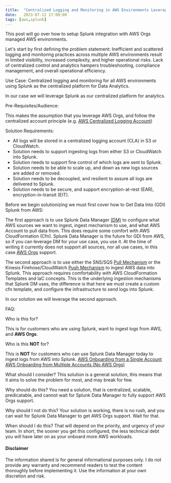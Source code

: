```yaml
---
title:  "Centralized Logging and Monitoring in AWS Environments Leveraging AWS Organizations with Splunk"
date:   2023-07-12 17:00:00
tags: [aws,splunk]
---
```


This post will go over how to setup Splunk integration with AWS Orgs managed AWS environments.

Let's start by first defining the problem statement: Inefficient and scattered logging and monitoring practices across multiple AWS environments result in limited visibility, increased complexity, and higher operational risks. Lack of centralized control and analytics hampers troubleshooting, compliance management, and overall operational efficiency. 

Use Case:
Centralized logging and monitoring for all AWS environments using Splunk as the centralized platform for Data Analytics. 

In our case we will leverage Splunk as our centralized platform for analytics. 

Pre-Requisites/Audience:

This makes the assumption that you leverage AWS Orgs, and follow the centralized account principle (e.g. [AWS Centralized Logging Account][centr-log-acct])

Solution Requirements:
- All logs will be stored in a centralized logging account (CLA) in S3 or CloudWatch.
- Solution needs to support ingesting logs from either S3 or CloudWatch into Splunk.
- Solution needs to support fine control of which logs are sent to Splunk.
- Solution needs to be able to scale up, and down as new logs sources are added or removed.
- Solution needs to be decoupled, and resilient to assure all logs are delivered to Splunk.
- Solution needs to be secure, and support encryption-at-rest (EAR), encryption-in-transit (EIT). 

Before we begin solutionizing we must first cover how to Get Data Into (GDI) Splunk from AWS:

The first approach is to use Splunk Data Manager [(DM)][dm] to configure what AWS sources we want to ingest, ingest mechanism to use, and what AWS Account to pull data from. This does require some comfort with AWS CloudFormation (Cfn). Splunk Data Manager is the future for GDI from AWS, so if you can leverage DM for your use case, you use it. At the time of writing it currently does not support all sources, nor all use cases, in this case [AWS Orgs][onboard-dm] support.

The second approach is to use either the SNS/SQS [Pull Mechanism][pull-based] or the Kinesis Firehose/CloudWatch [Push Mechanism][push-based] to ingest AWS data into Splunk. This approach requires comfortability with AWS CloudFormation Templates and IaC concepts. This is the underlying ingestion mechanisms that Splunk DM uses, the difference is that here we must create a custom cfn template, and configure the infrastructure to send logs into Splunk.

In our solution we will leverage the second approach.

FAQ:  

Who is this for?

This is for customers who are using Splunk, want to ingest logs from AWS, and __AWS Orgs__.

Who is this __NOT__ for?

This is __NOT__ for customers who can use Splunk Data Manager today to ingest logs from AWS into Splunk. 
[AWS Onboarding from a Single Account][onboard-single-dm]
[AWS Onboarding from Multiple Accounts (No AWS Orgs)][onboard-multi-dm]

What should I consider?
This solution is a general solution, this means that it aims to solve the problem for most, and may break for few.

Why should do this?
You need a solution, that is centralized, scalable, predicatable, and cannot wait for Splunk Data Manager to fully support AWS Orgs support.

Why should I not do this?
Your solution is working, there is no rush, and you can wait for Splunk Data Manager to get AWS Orgs support. Wait for that.

When should I do this?
That will depend on the priority, and urgency of your team. In short, the sooner you get this configured, the less technical debt you will have later on as your onboard more AWS workloads.

#### Disclaimer

The information shared is for general informational purposes only. I do not provide any warranty and recommend readers to test the content thoroughly before implementing it. Use the information at your own discretion and risk. 

[dm]: https://www.splunk.com/en_us/blog/platform/meet-the-data-manager-for-splunk-cloud.html
[onboard-dm]: https://docs.splunk.com/Documentation/DM/1.8.1/User/AWSAbout#Onboard_AWS_in_Data_Manager
[centr-log-acct]: https://docs.aws.amazon.com/prescriptive-guidance/latest/patterns/centralized-logging-and-multiple-account-security-guardrails.html
[aws-addon]:https://splunkbase.splunk.com/app/1876
[pull-based]:https://docs.splunk.com/Documentation/AddOns/released/AWS/DataTypes#Pull-based_API_data_collection_sourcetypes
[push-based]:https://docs.splunk.com/Documentation/AddOns/released/AWS/DataTypes#Push-based_Amazon_Kinesis_Firehose_data_collection_sourcetypes
[onboard-single-dm]: https://docs.splunk.com/Documentation/DM/1.8.1/User/AWSSingleAccount
[onboard-multi-dm]: https://docs.splunk.com/Documentation/DM/1.8.1/User/AWSMultipleAccount